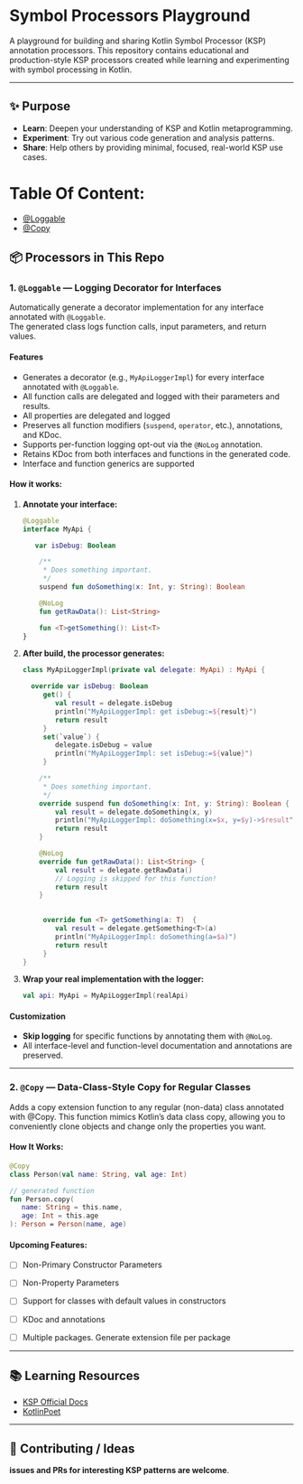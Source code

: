 # Symbol Processors Playground


A playground for building and sharing Kotlin Symbol Processor (KSP) annotation processors.
This repository contains educational and production-style KSP processors created while learning and experimenting with symbol processing in Kotlin.

---

## ✨ Purpose

- **Learn**: Deepen your understanding of KSP and Kotlin metaprogramming.
- **Experiment**: Try out various code generation and analysis patterns.
- **Share**: Help others by providing minimal, focused, real-world KSP use cases.


# Table Of Content:
- [@Loggable](#1-loggable--logging-decorator-for-interfaces)
- [@Copy](#2-copy--data-class-style-copy-for-regular-classes)

## 📦 Processors in This Repo

### 1. `@Loggable` — Logging Decorator for Interfaces

Automatically generate a decorator implementation for any interface annotated with `@Loggable`.  
The generated class logs function calls, input parameters, and return values.

#### **Features**

- Generates a decorator (e.g., `MyApiLoggerImpl`) for every interface annotated with `@Loggable`.
- All function calls are delegated and logged with their parameters and results.
- All properties are delegated and logged
- Preserves all function modifiers (`suspend`, `operator`, etc.), annotations, and KDoc.
- Supports per-function logging opt-out via the `@NoLog` annotation.
- Retains KDoc from both interfaces and functions in the generated code.
- Interface and function generics are supported


#### **How it works:**

1. **Annotate your interface:**

    ```kotlin
    @Loggable
    interface MyApi {
   
       var isDebug: Boolean
   
        /**
         * Does something important.
         */
        suspend fun doSomething(x: Int, y: String): Boolean

        @NoLog
        fun getRawData(): List<String>
   
        fun <T>getSomething(): List<T>
    }
    ```

2. **After build, the processor generates:**

    ```kotlin
    class MyApiLoggerImpl(private val delegate: MyApi) : MyApi {

      override var isDebug: Boolean
         get() {
            val result = delegate.isDebug
            println("MyApiLoggerImpl: get isDebug:=${result}")
            return result
         }
         set(`value`) {
            delegate.isDebug = value
            println("MyApiLoggerImpl: set isDebug:=${value}")
         }
   
        /**
         * Does something important.
         */
        override suspend fun doSomething(x: Int, y: String): Boolean {
            val result = delegate.doSomething(x, y)
            println("MyApiLoggerImpl: doSomething(x=$x, y=$y)->$result")
            return result
        }

        @NoLog
        override fun getRawData(): List<String> {
            val result = delegate.getRawData()
            // Logging is skipped for this function!
            return result
        }
   
        
         override fun <T> getSomething(a: T)  {
            val result = delegate.getSomething<T>(a)
            println("MyApiLoggerImpl: doSomething(a=$a)")
            return result
         }
    }
    ```

3. **Wrap your real implementation with the logger:**

    ```kotlin
    val api: MyApi = MyApiLoggerImpl(realApi)
    ```


#### **Customization**

- **Skip logging** for specific functions by annotating them with `@NoLog`.
- All interface-level and function-level documentation and annotations are preserved.

---

### 2. `@Copy` — Data-Class-Style Copy for Regular Classes
Adds a copy extension function to any regular (non-data) class annotated with @Copy.
This function mimics Kotlin’s data class copy, allowing you to conveniently clone objects and change only the properties you want.

#### How It Works:
```kotlin
@Copy
class Person(val name: String, val age: Int)

// generated function
fun Person.copy(
   name: String = this.name,
   age: Int = this.age
): Person = Person(name, age)
```

#### Upcoming Features:
- [ ] Non-Primary Constructor Parameters
- [ ] Non-Property Parameters
- [ ] Support for classes with default values in constructors
- [ ] KDoc and annotations
- [ ] Multiple packages. Generate extension file per package


---


## 📚 **Learning Resources**

- [KSP Official Docs](https://kotlinlang.org/docs/ksp-overview.html#symbolprocessorprovider-the-entry-point)
- [KotlinPoet](https://square.github.io/kotlinpoet/)

---

## 🤝 **Contributing / Ideas**

**issues and PRs for interesting KSP patterns are welcome**.
